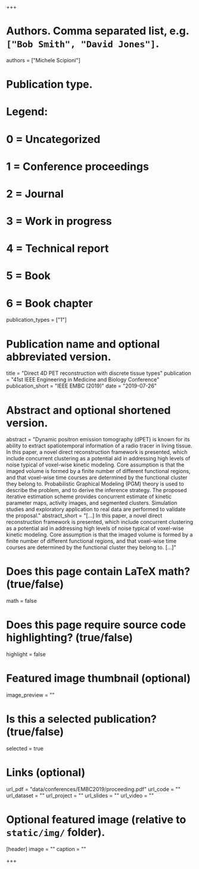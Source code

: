 +++

# Authors. Comma separated list, e.g. `["Bob Smith", "David Jones"]`.
authors = ["Michele Scipioni"]

# Publication type.
# Legend:
# 0 = Uncategorized
# 1 = Conference proceedings
# 2 = Journal
# 3 = Work in progress
# 4 = Technical report
# 5 = Book
# 6 = Book chapter
publication_types = ["1"]

# Publication name and optional abbreviated version.
title = "Direct 4D PET reconstruction with discrete tissue types"
publication = "41st IEEE Engineering in Medicine and Biology Conference"
publication_short = "IEEE EMBC (2019)"
date = "2019-07-26"

# Abstract and optional shortened version.
abstract = "Dynamic positron emission tomography (dPET) is known for its ability to extract spatiotemporal information of a radio tracer in living tissue. In this paper, a novel direct reconstruction framework is presented, which include concurrent clustering as a potential aid in addressing high levels of noise typical of voxel-wise kinetic modeling. Core assumption is that the imaged volume is formed by a finite number of different functional regions, and that voxel-wise time courses are determined by the functional cluster they belong to. Probabilistic Graphical Modeling (PGM) theory is used to describe the problem, and to derive the inference strategy. The proposed iterative estimation scheme provides concurrent estimate of kinetic parameter maps, activity images, and segmented clusters. Simulation studies and exploratory application to real data are performed to validate the proposal."
abstract_short = "[...] In this paper, a novel direct reconstruction framework is presented, which include concurrent clustering as a potential aid in addressing high levels of noise typical of voxel-wise kinetic modeling. Core assumption is that the imaged volume is formed by a finite number of different functional regions, and that voxel-wise time courses are determined by the functional cluster they belong to. [...]"

# Does this page contain LaTeX math? (true/false)
math = false

# Does this page require source code highlighting? (true/false)
highlight = false

# Featured image thumbnail (optional)
image_preview = ""

# Is this a selected publication? (true/false)
selected = true

# Links (optional)
url_pdf = "data/conferences/EMBC2019/proceeding.pdf"
url_code = ""
url_dataset = ""
url_project = ""
url_slides = ""
url_video = ""

# Optional featured image (relative to `static/img/` folder).
[header]
image = ""
caption = ""

+++
